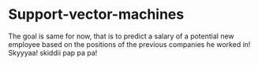 # Support-vector-machines

The goal is same for now, that is to predict a salary of a potential new employee based on the positions of the previous companies he worked in! Skyyyaa! skiddii pap pa pa!
